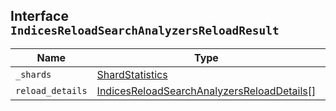 ## Interface `IndicesReloadSearchAnalyzersReloadResult`

| Name | Type | Description |
| - | - | - |
| `_shards` | [ShardStatistics](./ShardStatistics.md) | &nbsp; |
| `reload_details` | [IndicesReloadSearchAnalyzersReloadDetails](./IndicesReloadSearchAnalyzersReloadDetails.md)[] | &nbsp; |
